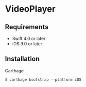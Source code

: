 # VideoPlayer

## Requirements
- Swift 4.0 or later
- iOS 9.0 or later

## Installation
Carthage

```shell
$ carthage bootstrap --platform iOS
```
